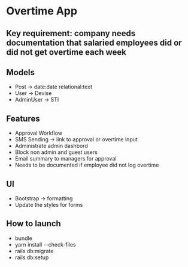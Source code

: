 # Overtime App

## Key requirement: company needs documentation that salaried employees did or did not get overtime each week

## Models
- Post -> date:date relational:text
- User -> Devise
- AdminUser -> STI

## Features
- Approval Workflow
- SMS Sending -> link to approval or overtime input
- Administrate admin dashbord
- Block non admin and guest users
- Email summary to managers for approval
- Needs to be documented if employee did not log overtime

## UI
- Bootstrap -> formatting
- Update the styles for forms

## How to launch
- bundle
- yarn install --check-files
- rails db:migrate
- rails db:setup